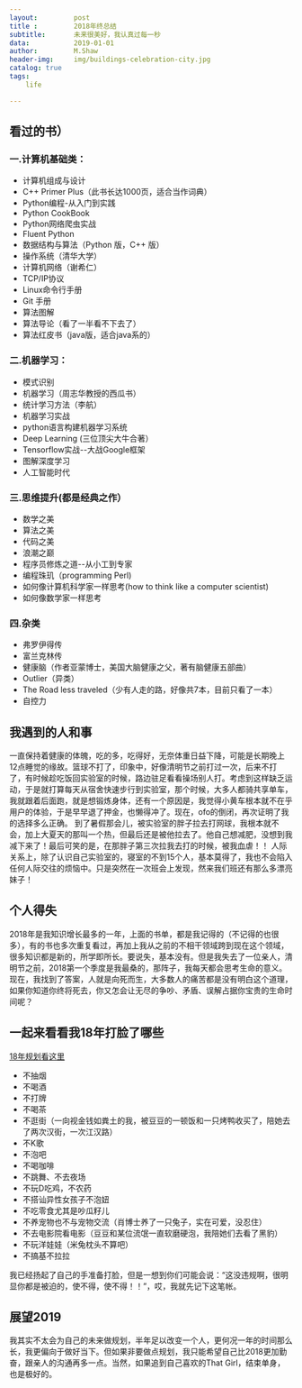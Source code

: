 ```yaml
---
layout:         post
title :         2018年终总结
subtitle:       未来很美好，我认真过每一秒
data:           2019-01-01
author:         M.Shaw
header-img:     img/buildings-celebration-city.jpg
catalog: true
tags:
    life

---
```




## 看过的书）
### 一.计算机基础类：
* 计算机组成与设计
* C++ Primer Plus（此书长达1000页，适合当作词典）
* Python编程-从入门到实践
* Python CookBook
* Python网络爬虫实战
* Fluent Python
* 数据结构与算法（Python 版，C++ 版）
* 操作系统（清华大学）
* 计算机网络（谢希仁）
* TCP/IP协议
* Linux命令行手册
* Git 手册
* 算法图解
* 算法导论（看了一半看不下去了）
* 算法红皮书（java版，适合java系的）

### 二.机器学习：
* 模式识别
* 机器学习（周志华教授的西瓜书）
* 统计学习方法（李航）
* 机器学习实战
* python语言构建机器学习系统
* Deep Learning (三位顶尖大牛合著）
* Tensorflow实战--大战Google框架
* 图解深度学习
* 人工智能时代

### 三.思维提升(都是经典之作）
* 数学之美
* 算法之美
* 代码之美
* 浪潮之巅
* 程序员修炼之道--从小工到专家
* 编程珠玑（programming Perl)
* 如何像计算机科学家一样思考(how to think like a computer scientist)
* 如何像数学家一样思考


### 四.杂类
* 弗罗伊得传
* 富兰克林传
* 健康脑（作者亚蒙博士，美国大脑健康之父，著有脑健康五部曲）
* Outlier（异类）
* The Road less traveled（少有人走的路，好像共7本，目前只看了一本）
* 自控力



## 我遇到的人和事
一直保持着健康的体魄，吃的多，吃得好，无奈体重日益下降，可能是长期晚上12点睡觉的缘故。篮球不打了，印象中，好像清明节之前打过一次，后来不打了，有时候趁吃饭回实验室的时候，路边驻足看看操场别人打。考虑到这样缺乏运动，于是就打算每天从宿舍快速步行到实验室，那个时候，大多人都骑共享单车，我就跟着后面跑，就是想锻炼身体，还有一个原因是，我觉得小黄车根本就不在乎用户的体验，于是早早退了押金，也懒得冲了。现在，ofo的倒闭，再次证明了我的选择多么正确。
到了暑假那会儿，被实验室的胖子拉去打网球，我根本就不会，加上大夏天的那叫一个热，但最后还是被他拉去了。他自己想减肥，没想到我减下来了！最后可笑的是，在那胖子第三次拉我去打的时候，被我血虐！！
人际关系上，除了认识自己实验室的，寝室的不到15个人，基本莫得了，我也不会陷入任何人际交往的烦恼中。只是突然在一次班会上发现，然来我们班还有那么多漂亮妹子！
 
## 个人得失
2018年是我知识增长最多的一年，上面的书单，都是我记得的（不记得的也很多），有的书也多次重复看过，再加上我从之前的不相干领域跨到现在这个领域，很多知识都是新的，所学即所长。要说失，基本没有。但是我失去了一位亲人，清明节之前，2018第一个季度是我最桑的，那阵子，我每天都会思考生命的意义。现在，我找到了答案，人就是向死而生，大多数人的痛苦都是没有明白这个道理，如果你知道你终将死去，你又怎会让无尽的争吵、矛盾、误解占据你宝贵的生命时间呢？

## 一起来看看我18年打脸了哪些
[18年规划看这里](https://chinarush.github.io/2018/01/04/2018%E8%A1%8C%E4%B8%BA%E5%87%86%E5%88%99/)
* 不抽烟
* 不喝酒
* 不打牌
* 不喝茶
* 不逛街（一向视金钱如粪土的我，被豆豆的一顿饭和一只烤鸭收买了，陪她去了两次汉街，一次江汉路）
* 不K歌
* 不泡吧
* 不喝咖啡
* 不跳舞、不去夜场
* 不玩D吃鸡，不农药
* 不搭讪异性女孩子不泡妞
* 不吃零食尤其是吵瓜籽儿
* 不养宠物也不与宠物交流（肖博士养了一只兔子，实在可爱，没忍住）
* 不去电影院看电影（豆豆和某位流氓一直软磨硬泡，我陪她们去看了黑豹）
* 不玩洋娃娃（米兔枕头不算吧）
* 不搞基不拉拉

我已经扬起了自己的手准备打脸，但是一想到你们可能会说：“这没违规啊，很明显你都是被迫的，使不得，使不得！！”，哎，我就先记下这笔帐。
 
## 展望2019
我其实不太会为自己的未来做规划，半年足以改变一个人，更何况一年的时间那么长，我更偏向于做好当下。但如果非要做点规划，我只能希望自己比2018更加勤奋，跟亲人的沟通再多一点。当然，如果追到自己喜欢的That Girl，结束单身，也是极好的。







